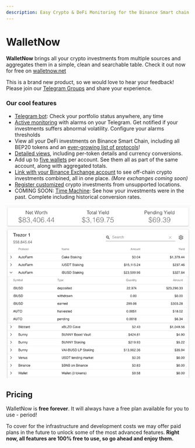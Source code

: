 ```yaml
---
description: Easy Crypto & DeFi Monitoring for the Binance Smart chain
---
```


# WalletNow

**WalletNow** brings all your crypto investments from multiple sources and aggregates them in a simple, clean and searchable table. Check it out now for free on [walletnow.net](https://walletnow.net)

This is a brand new product, so we would love to hear your feedback! Please join our [Telegram Groups](stay-tuned.md) and share your experience.

### Our cool features

* [Telegram bot](features/telegram-bot.md): Check your portfolio status anywhere, any time
* [Active monitoring](features/active-monitoring.md) with alarms on your Telegram. Get notified if your investments suffers abnormal volatility. Configure your alarms thresholds
* View all your DeFi investments on Binance Smart Chain, including all BEP20 tokens and an [ever-growing list of protocols](supported-sources.md)!
* [Detailed views](features/detailed-token-data.md), including per-token details and currency conversions.
* Add up to [five wallets](features/multiple-wallets.md) per account. See them all as part of the same account, along with aggregated totals.
* [Link with your Binance Exchange account](features/binance-exchange-integration.md) to see off-chain crypto investments combined, all in one place. _\(More exchanges coming soon\)_
* [Register customized](features/custom-investments.md) crypto investments from unsupported locations.
* COMING SOON: [Time Machine](coming-soon/time-machine.md): See how your investments were in the past. Complete including historical conversion rates.

![](.gitbook/assets/accountview%20%281%29.png)

## Pricing

WalletNow is **free forever**. It will always have a free plan available for you to use - period!

To cover for the infrastructure and development costs we may offer paid plans in the future to unlock some of the most advanced features. **Right now, all features are 100% free to use, so go ahead and enjoy them.**

